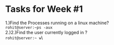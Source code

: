Tasks for Week #1
=================
1.)Find the Processes running on a linux machine?\
```rohit@server:~ps -aux```\
2.)2.)Find the user currently logged in ?\
```rohit@server:~ w```\

